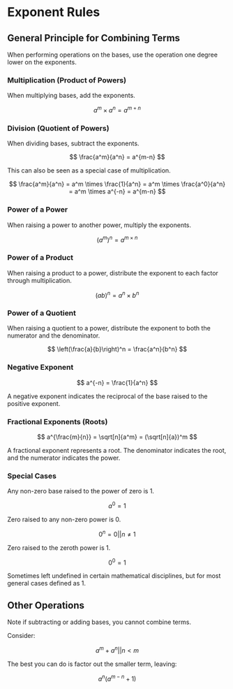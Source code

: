 # Exponent Rules

## General Principle for Combining Terms
When performing operations on the bases, use the operation one degree lower on the exponents.

### Multiplication (Product of Powers)

When multiplying bases, add the exponents.

$$
a^m \times a^n = a^{m+n}
$$

### Division (Quotient of Powers)

When dividing bases, subtract the exponents.

$$
\frac{a^m}{a^n} = a^{m-n}
$$

This can also be seen as a special case of multiplication.

$$
\frac{a^m}{a^n} = a^m \times \frac{1}{a^n} = a^m \times \frac{a^0}{a^n} = a^m \times a^{-n} = a^{m-n}
$$


### Power of a Power

When raising a power to another power, multiply the exponents.

$$
(a^m)^n = a^{m \times n}
$$

### Power of a Product

When raising a product to a power, distribute the exponent to each factor through multiplication.

$$
(ab)^n = a^n \times b^n
$$

### Power of a Quotient

When raising a quotient to a power, distribute the exponent to both the numerator and the denominator.

$$
\left(\frac{a}{b}\right)^n = \frac{a^n}{b^n}
$$

### Negative Exponent

$$
a^{-n} = \frac{1}{a^n}
$$

A negative exponent indicates the reciprocal of the base raised to the positive exponent.

### Fractional Exponents (Roots)

$$
a^{\frac{m}{n}} = \sqrt[n]{a^m} = (\sqrt[n]{a})^m
$$

A fractional exponent represents a root. The denominator indicates the root, and the numerator indicates the power.

### Special Cases

Any non-zero base raised to the power of zero is 1.

$$
a^0 = 1
$$

Zero raised to any non-zero power is 0.

$$
0^n = 0 || n \neq 1
$$

Zero raised to the zeroth power is 1.

$$
0^0 = 1
$$

Sometimes left undefined in certain mathematical disciplines, but for most general cases defined as 1.

## Other Operations

Note if subtracting or adding bases, you cannot combine terms. 

Consider: 

$$ a^m + a^n || n < m $$

The best you can do is factor out the smaller term, leaving: 

$$a^n (a^{m-n} + 1)$$
